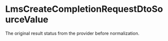 # LmsCreateCompletionRequestDtoSourceValue

The original result status from the provider before normalization.

